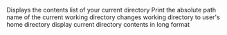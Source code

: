 Displays the contents list of your current directory
Print the absolute path name of the current working directory
changes working directory to user's home directory
display current directory contents in long format
